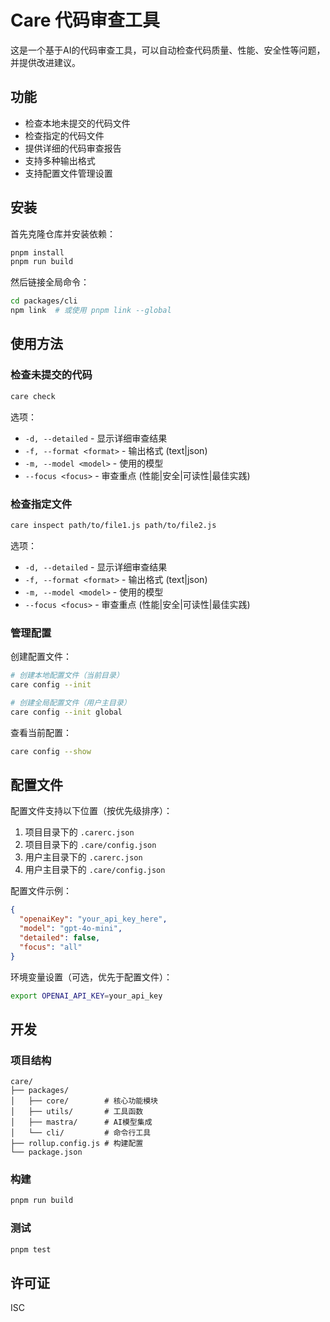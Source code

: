 # Care 代码审查工具

这是一个基于AI的代码审查工具，可以自动检查代码质量、性能、安全性等问题，并提供改进建议。

## 功能

- 检查本地未提交的代码文件
- 检查指定的代码文件
- 提供详细的代码审查报告
- 支持多种输出格式
- 支持配置文件管理设置

## 安装

首先克隆仓库并安装依赖：

```bash
pnpm install
pnpm run build
```

然后链接全局命令：

```bash
cd packages/cli
npm link  # 或使用 pnpm link --global
```

## 使用方法

### 检查未提交的代码

```bash
care check
```

选项：
- `-d, --detailed` - 显示详细审查结果
- `-f, --format <format>` - 输出格式 (text|json)
- `-m, --model <model>` - 使用的模型
- `--focus <focus>` - 审查重点 (性能|安全|可读性|最佳实践)

### 检查指定文件

```bash
care inspect path/to/file1.js path/to/file2.js
```

选项：
- `-d, --detailed` - 显示详细审查结果
- `-f, --format <format>` - 输出格式 (text|json)
- `-m, --model <model>` - 使用的模型
- `--focus <focus>` - 审查重点 (性能|安全|可读性|最佳实践)

### 管理配置

创建配置文件：

```bash
# 创建本地配置文件（当前目录）
care config --init

# 创建全局配置文件（用户主目录）
care config --init global
```

查看当前配置：

```bash
care config --show
```

## 配置文件

配置文件支持以下位置（按优先级排序）：

1. 项目目录下的 `.carerc.json`
2. 项目目录下的 `.care/config.json`
3. 用户主目录下的 `.carerc.json`
4. 用户主目录下的 `.care/config.json`

配置文件示例：

```json
{
  "openaiKey": "your_api_key_here",
  "model": "gpt-4o-mini",
  "detailed": false,
  "focus": "all"
}
```

环境变量设置（可选，优先于配置文件）：

```bash
export OPENAI_API_KEY=your_api_key
```

## 开发

### 项目结构

```
care/
├── packages/
│   ├── core/        # 核心功能模块
│   ├── utils/       # 工具函数
│   ├── mastra/      # AI模型集成
│   └── cli/         # 命令行工具
├── rollup.config.js # 构建配置
└── package.json
```

### 构建

```bash
pnpm run build
```

### 测试

```bash
pnpm test
```

## 许可证

ISC 